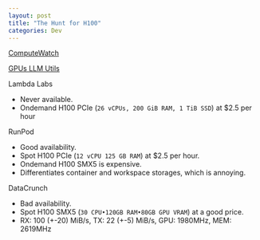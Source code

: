 ```yaml
---
layout: post
title: "The Hunt for H100"
categories: Dev
---
```



[ComputeWatch](https://computewatch.llm-utils.org)

[GPUs LLM Utils](https://gpus.llm-utils.org/)

Lambda Labs
- Never available.
- Ondemand H100 PCIe (`26 vCPUs, 200 GiB RAM, 1 TiB SSD`) at $2.5 per hour

RunPod
- Good availability.
- Spot H100 PCIe (`12 vCPU 125 GB RAM`) at $2.5 per hour.
- Ondemand H100 SMX5 is expensive.
- Differentiates container and workspace storages, which is annoying.

DataCrunch
- Bad availability.
- Spot H100 SMX5 (`30 CPU•120GB RAM•80GB GPU VRAM`) at a good price.
- RX: 100 (+-20) MiB/s, TX: 22 (+-5) MiB/s, GPU: 1980MHz, MEM: 2619MHz
